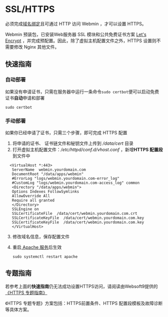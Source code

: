 # SSL/HTTPS

必须完成[域名绑定](/zh/solution-more.md)且可通过 HTTP 访问 Webmin ，才可以设置 HTTPS。

Webmin 预装包，已安装Web服务器 SSL 模块和公共免费证书方案 [Let's Encrypt](https://letsencrypt.org/) ，并完成预配置。因此，除了虚拟主机配置文件之外，HTTPS 设置则不需要修改 Nginx 其他文件。

## 快速指南

### 自动部署

如果没有申请证书，只需在服务器中运行一条命令`sudo certbot`便可以启动免费证书**自动**申请和部署

```
sudo certbot
```

### 手动部署

如果你已经申请了证书，只需三个步骤，即可完成 HTTPS 配置

1. 将申请的证书、 证书链文件和秘钥文件上传到 */data/cert* 目录
2. 打开虚拟主机配置文件：*/etc/httpd/conf.d/vhost.conf* ，新增**HTTPS 配置段** 到文件中
 ``` text
   <VirtualHost *:443>
    ServerName  webmin.yourdomain.com
    DocumentRoot "/data/apps/webmin"
    #ErrorLog "logs/webmin.yourdomain.com-error_log"
    #CustomLog "logs/webmin.yourdomain.com-access_log" common
    <Directory "/data/apps/webmin">
    Options Indexes FollowSymlinks
    AllowOverride All
    Require all granted
    </Directory>
    SSLEngine on
    SSLCertificateFile  /data/cert/webmin.yourdomain.com.crt
    SSLCertificateKeyFile  /data/cert/webmin.yourdomain.com.key
    SSLCertificateKeyFile  /data/cert/webmin.yourdomain.com.key
    </VirtualHost>
   ```
3. 修改域名信息，保存配置文件

4. 重启[ Apache 服务](/zh/admin-services.md#nginx)后生效
   ```
   sudo systemctl restart apache
   ```

## 专题指南

若参考上面的**快速指南**仍无法成功设置HTTPS访问，请阅读由Websoft9提供的 [《HTTPS 专题指南》](https://support.websoft9.com/docs/faq/zh/tech-https.html#nginx)

《HTTPS 专题专题》方案包括：HTTPS前置条件、HTTPS 配置段模板及故障诊断等具体方案。
